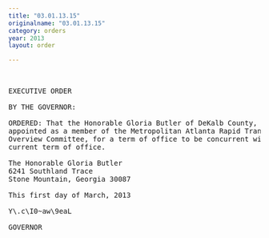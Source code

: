 ```yaml
---
title: "03.01.13.15"
originalname: "03.01.13.15"
category: orders
year: 2013
layout: order

---
```

<pre>
 

EXECUTIVE ORDER

BY THE GOVERNOR:

ORDERED: That the Honorable Gloria Butler of DeKalb County, Georgia, is
appointed as a member of the Metropolitan Atlanta Rapid Transit
Overview Committee, for a term of office to be concurrent with her
current term of office.

The Honorable Gloria Butler
6241 Southland Trace
Stone Mountain, Georgia 30087

This first day of March, 2013

Y\.c\I0~aw\9eaL

GOVERNOR

 

</pre>
